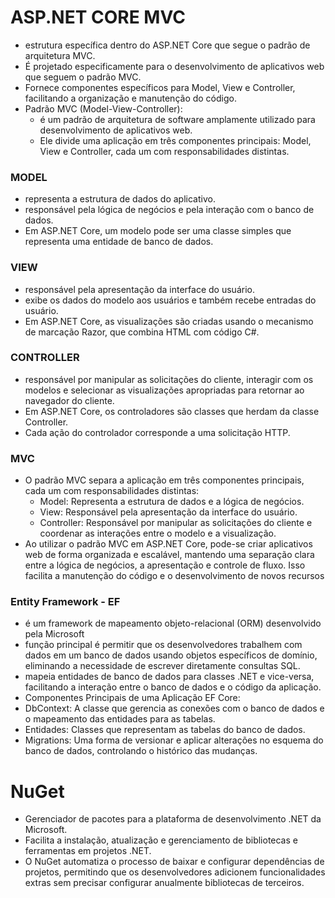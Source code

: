 # ASP.NET CORE MVC
* estrutura específica dentro do ASP.NET Core que segue o padrão de arquitetura MVC.
* É projetado especificamente para o desenvolvimento de aplicativos web que seguem o padrão MVC.
* Fornece componentes específicos para Model, View e Controller, facilitando a organização e manutenção do código.
* Padrão MVC (Model-View-Controller):
  * é um padrão de arquitetura de software amplamente utilizado para desenvolvimento de aplicativos web.
  * Ele divide uma aplicação em três componentes principais: Model, View e Controller, cada um com responsabilidades distintas. 
### MODEL
* representa a estrutura de dados do aplicativo.
* responsável pela lógica de negócios e pela interação com o banco de dados.
* Em ASP.NET Core, um modelo pode ser uma classe simples que representa uma entidade de banco de dados.

### VIEW
* responsável pela apresentação da interface do usuário.
* exibe os dados do modelo aos usuários e também recebe entradas do usuário.
* Em ASP.NET Core, as visualizações são criadas usando o mecanismo de marcação Razor, que combina HTML com código C#.

### CONTROLLER
* responsável por manipular as solicitações do cliente, interagir com os modelos e selecionar as visualizações apropriadas para retornar ao navegador do cliente.
* Em ASP.NET Core, os controladores são classes que herdam da classe Controller.
* Cada ação do controlador corresponde a uma solicitação HTTP.

### MVC
*  O padrão MVC separa a aplicação em três componentes principais, cada um com responsabilidades distintas:
    * Model: Representa a estrutura de dados e a lógica de negócios.
    * View: Responsável pela apresentação da interface do usuário.
    * Controller: Responsável por manipular as solicitações do cliente e coordenar as interações entre o modelo e a visualização.
* Ao utilizar o padrão MVC em ASP.NET Core, pode-se criar aplicativos web de forma organizada e escalável, mantendo uma separação clara entre a lógica de negócios, a apresentação e  controle de fluxo. Isso facilita a manutenção do código e o desenvolvimento de novos recursos

### Entity Framework - EF
* é um framework de mapeamento objeto-relacional (ORM) desenvolvido pela Microsoft
*  função principal é permitir que os desenvolvedores trabalhem com dados em um banco de dados usando objetos específicos de domínio, eliminando a necessidade de escrever diretamente consultas SQL.
* mapeia entidades de banco de dados para classes .NET e vice-versa, facilitando a interação entre o banco de dados e o código da aplicação.
* Componentes Principais de uma Aplicação EF Core:
 * DbContext: A classe que gerencia as conexões com o banco de dados e o mapeamento das entidades para as tabelas.
 * Entidades: Classes que representam as tabelas do banco de dados.
 * Migrations: Uma forma de versionar e aplicar alterações no esquema do banco de dados, controlando o histórico das mudanças.

# NuGet
* Gerenciador de pacotes para a plataforma de desenvolvimento .NET da Microsoft.
* Facilita a instalação, atualização e gerenciamento de bibliotecas e ferramentas em projetos .NET.
* O NuGet automatiza o processo de baixar e configurar dependências de projetos, permitindo que os desenvolvedores adicionem funcionalidades extras sem precisar configurar anualmente bibliotecas de terceiros.




  

